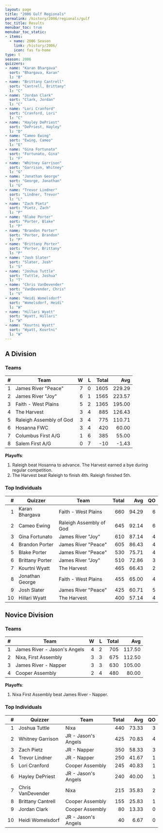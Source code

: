 ```yaml
---
layout: page
title: "2006 Gulf Regionals"
permalink: /history/2006/regionals/gulf
toc_title: Results
menubar_toc: true
menubar_toc_static:
- items:
  - name: 2006 Season
    link: /history/2006/
    icon: fas fa-home
type: t
season: 2006
quizzers:
- name: "Karan Bhargava"
  sort: "Bhargava, Karan"
  l: "B"
- name: "Brittany Cantrell"
  sort: "Cantrell, Brittany"
  l: "C"
- name: "Jordan Clark"
  sort: "Clark, Jordan"
  l: "C"
- name: "Lori Cranford"
  sort: "Cranford, Lori"
  l: "C"
- name: "Hayley DePriest"
  sort: "DePriest, Hayley"
  l: "D"
- name: "Cameo Ewing"
  sort: "Ewing, Cameo"
  l: "E"
- name: "Gina Fortunato"
  sort: "Fortunato, Gina"
  l: "F"
- name: "Whitney Garrison"
  sort: "Garrison, Whitney"
  l: "G"
- name: "Jonathan George"
  sort: "George, Jonathan"
  l: "G"
- name: "Trevor Lindner"
  sort: "Lindner, Trevor"
  l: "L"
- name: "Zach Pietz"
  sort: "Pietz, Zach"
  l: "P"
- name: "Blake Porter"
  sort: "Porter, Blake"
  l: "P"
- name: "Brandon Porter"
  sort: "Porter, Brandon"
  l: "P"
- name: "Brittany Porter"
  sort: "Porter, Brittany"
  l: "P"
- name: "Josh Slater"
  sort: "Slater, Josh"
  l: "S"
- name: "Joshua Tuttle"
  sort: "Tuttle, Joshua"
  l: "T"
- name: "Chris VanDevender"
  sort: "VanDevender, Chris"
  l: "V"
- name: "Heidi Womelsdorf"
  sort: "Womelsdorf, Heidi"
  l: "W"
- name: "Hillari Wyatt"
  sort: "Wyatt, Hillari"
  l: "W"
- name: "Kourtni Wyatt"
  sort: "Wyatt, Kourtni"
  l: "W"
---
```


## A Division

### Teams

|    # | Team                    |    W |    L | Total |    Avg |
| ---: | ----------------------- | ---: | ---: | ----: | -----: |
|    1 | James River "Peace"     |    7 |    0 |  1605 | 229.29 |
|    2 | James River "Joy"       |    6 |    1 |  1565 | 223.57 |
|    3 | Faith - West Plains     |    5 |    2 |  1365 | 195.00 |
|    4 | The Harvest             |    3 |    4 |   885 | 126.43 |
|    5 | Raleigh Assembly of God |    3 |    4 |   775 | 110.71 |
|    6 | Hosanna FWC             |    3 |    4 |   420 |  60.00 |
|    7 | Columbus First A/G      |    1 |    6 |   385 |  55.00 |
|    8 | Salem First A/G         |    0 |    7 |   -10 |  -1.43 |

**Playoffs**:
1. Raleigh beat Hosanna to advance. The Harvest earned a bye during regular competition.
2. The Harvest beat Raleigh to finish 4th.  Raleigh finished 5th.

### Top Individuals

|    # | Quizzer         | Team                    | Total |   Avg |   QO |
| ---: | --------------- | ----------------------- | ----: | ----: | ---: |
|    1 | Karan Bhargava  | Faith - West Plains     |   660 | 94.29 |    6 |
|    2 | Cameo Ewing     | Raleigh Assembly of God |   645 | 92.14 |    6 |
|    3 | Gina Fortunato  | James River "Joy"       |   610 | 87.14 |    4 |
|    4 | Brandon Porter  | James River "Peace"     |   605 | 86.43 |    4 |
|    5 | Blake Porter    | James River "Peace"     |   530 | 75.71 |    4 |
|    6 | Brittany Porter | James River "Joy"       |   510 | 72.86 |    3 |
|    7 | Kourtni Wyatt   | The Harvest             |   465 | 66.43 |    2 |
|    8 | Jonathan George | Faith - West Plains     |   455 | 65.00 |    4 |
|    9 | Josh Slater     | James River "Peace"     |   425 | 60.71 |    5 |
|   10 | Hillari Wyatt   | The Harvest             |   400 | 57.14 |    4 |

## Novice Division

### Teams

|    # | Team                         |    W |    L | Total |    Avg |
| ---: | ---------------------------- | ---: | ---: | ----: | -----: |
|    1 | James River - Jason's Angels |    4 |    2 |   705 | 117.50 |
|    2 | Nixa, First Assembly         |    3 |    3 |   675 | 112.50 |
|    3 | James River - Napper         |    3 |    3 |   630 | 105.00 |
|    4 | Cooper Assembly              |    2 |    4 |   480 |  80.00 |

**Playoffs**:
1. Nixa First Assembly beat James River - Napper.

### Top Individuals

|    # | Quizzer           | Team                | Total |   Avg |   QO |
| ---: | ----------------- | ------------------- | ----: | ----: | ---: |
|    1 | Joshua Tuttle     | Nixa                |   440 | 73.33 |    3 |
|    2 | Whitney Garrison  | JR - Jason's Angels |   425 | 70.83 |    4 |
|    3 | Zach Pietz        | JR - Napper         |   350 | 58.33 |    3 |
|    4 | Trevor Lindner    | JR - Napper         |   250 | 41.67 |    1 |
|    5 | Lori Cranford     | Cooper Assembly     |   245 | 40.83 |    1 |
|    6 | Hayley DePriest   | JR - Jason's Angels |   240 | 40.00 |    1 |
|    7 | Chris VanDevender | Nixa                |   215 | 35.83 |    2 |
|    8 | Brittany Cantrell | Cooper Assembly     |   155 | 25.83 |    1 |
|    9 | Jordan Clark      | Cooper Assembly     |    80 | 13.33 |    0 |
|   10 | Heidi Womelsdorf  | JR - Jason's Angels |    40 |  6.67 |    0 |